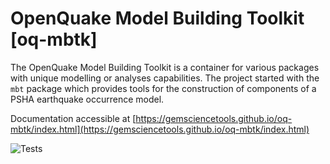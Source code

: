 # OpenQuake Model Building Toolkit [oq-mbtk]
The OpenQuake Model Building Toolkit is a container for various packages with unique modelling or analyses capabilities. The project started with the `mbt` package which provides tools for the construction of components of a PSHA earthquake occurrence model. 

Documentation accessible at [https://gemsciencetools.github.io/oq-mbtk/index.html](https://gemsciencetools.github.io/oq-mbtk/index.html)

![Tests](https://github.com/GEMScienceTools/oq-mbtk/blob/master/.github/workflows/test_deploy.yaml/badge.svg)
